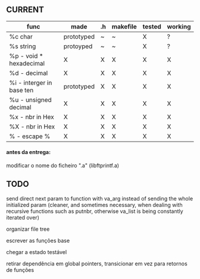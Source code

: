 
## CURRENT


|	func | made | .h | makefile | tested | working |
| --- | --- | --- | --- | --- | --- |
| %c char	| prototyped | ~ | ~ | X | ? |
| %s string	| protoyped | ~ | ~ | X | ? |
| %p - void * hexadecimal | X | X | X | X | X |
| %d - decimal	| X | X | X | X | X |
| %i - interger in base ten	| prototyped | X | X | X | X |
| %u - unsigned decimal	| X | X | X | X | X |
| %x - nbr in Hex	| X | X | X | X | X |
| %X - nbr in Hex	| X | X | X | X | X |
| % - escape %		| X | X | X | X | X |

#### antes da entrega: 
modificar o nome do ficheiro ".a"
(libftprintf.a)



## TODO
send direct next param to function with va_arg instead of sending the whole initialized param (cleaner, and sometimes necessary, when dealing with recursive functions such as putnbr, otherwise va_list is being constantly iterated over)

organizar file tree 

escrever as funções base 

chegar a estado testável 

retirar dependência em global pointers, transicionar em vez para retornos de funções 
